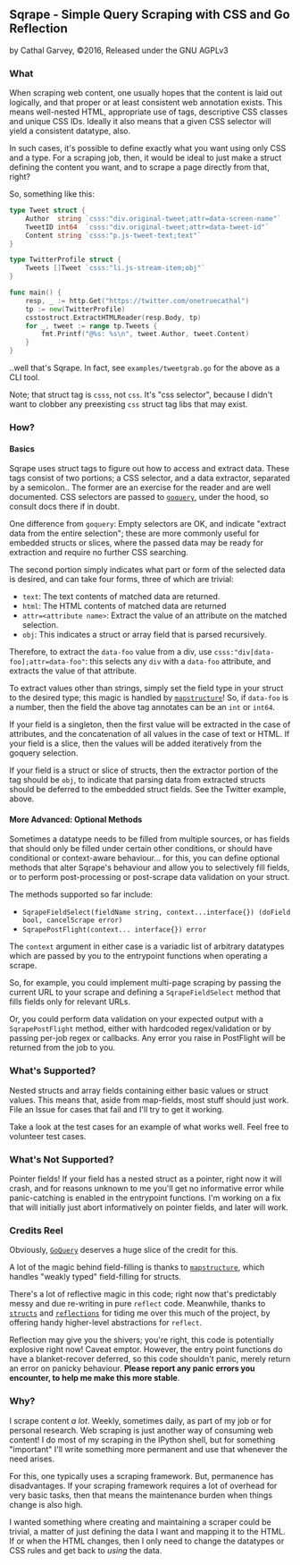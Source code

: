 ## Sqrape - Simple Query Scraping with CSS and Go Reflection
by Cathal Garvey, ©2016, Released under the GNU AGPLv3

### What
When scraping web content, one usually hopes that the content is laid out
logically, and that proper or at least consistent web annotation exists.
This means well-nested HTML, appropriate use of tags, descriptive CSS classes
and unique CSS IDs. Ideally it also means that a given CSS selector will
yield a consistent datatype, also.

In such cases, it's possible to define exactly what you want using only CSS
and a type. For a scraping job, then, it would be ideal to just make a struct
defining the content you want, and to scrape a page directly from that, right?

So, something like this:

```go
type Tweet struct {
	Author  string `csss:"div.original-tweet;attr=data-screen-name"`
	TweetID int64  `csss:"div.original-tweet;attr=data-tweet-id"`
	Content string `csss:"p.js-tweet-text;text"`
}

type TwitterProfile struct {
	Tweets []Tweet `csss:"li.js-stream-item;obj"`
}

func main() {
	resp, _ := http.Get("https://twitter.com/onetruecathal")
	tp := new(TwitterProfile)
	csstostruct.ExtractHTMLReader(resp.Body, tp)
	for _, tweet := range tp.Tweets {
		fmt.Printf("@%s: %s\n", tweet.Author, tweet.Content)
	}
}
```

..well that's Sqrape. In fact, see `examples/tweetgrab.go` for the above
as a CLI tool.

Note; that struct tag is `csss`, not `css`. It's "css selector", because I
didn't want to clobber any preexisting `css` struct tag libs that may exist.

### How?
#### Basics
Sqrape uses struct tags to figure out how to access and extract data. These
tags consist of two portions; a CSS selector, and a data extractor, separated
by a semicolon.. The former are an exercise for the reader and are well
documented. CSS selectors are passed to [`goquery`][ghgoquery], under the hood,
so consult docs there if in doubt.

One difference from `goquery`: Empty selectors are OK, and indicate "extract
data from the entire selection"; these are more commonly useful for embedded
structs or slices, where the passed data may be ready for extraction and require
no further CSS searching.

The second portion simply indicates what part or form of the selected data is
desired, and can take four forms, three of which are trivial:

* `text`: The text contents of matched data are returned.
* `html`: The HTML contents of matched data are returned
* `attr=<attribute name>`: Extract the value of an attribute on the matched selection.
* `obj`: This indicates a struct or array field that is parsed recursively.

Therefore, to extract the `data-foo` value from a div, use `csss:"div[data-foo];attr=data-foo"`: this selects any `div` with a `data-foo`
attribute, and extracts the value of that attribute.

To extract values other than strings, simply set the field type in your struct
to the desired type; this magic is handled by [`mapstructure`][ghmapstructure]!
So, if `data-foo` is a number, then the field the above tag annotates can be an
`int` or `int64`.

If your field is a singleton, then the first value will be extracted in the case
of attributes, and the concatenation of all values in the case of text or HTML.
If your field is a slice, then the values will be added iteratively from the
goquery selection.

If your field is a struct or slice of structs, then the extractor portion of
the tag should be `obj`, to indicate that parsing data from extracted structs
should be deferred to the embedded struct fields. See the Twitter example, above.

#### More Advanced: Optional Methods
Sometimes a datatype needs to be filled from multiple sources, or has fields
that should only be filled under certain other conditions, or should have
conditional or context-aware behaviour... for this, you can define optional
methods that alter Sqrape's behaviour and allow you to selectively fill fields,
or to perform post-processing or post-scrape data validation on your struct.

The methods supported so far include:

* `SqrapeFieldSelect(fieldName string, context...interface{}) (doField bool, cancelScrape error)`
* `SqrapePostFlight(context... interface{}) error`

The `context` argument in either case is a variadic list of arbitrary datatypes
which are passed by you to the entrypoint functions when operating a scrape.

So, for example, you could implement multi-page scraping by passing the current
URL to your scrape and defining a `SqrapeFieldSelect` method that fills fields
only for relevant URLs.

Or, you could perform data validation on your expected output
with a `SqrapePostFlight` method, either with hardcoded regex/validation or
by passing per-job regex or callbacks. Any error you raise in PostFlight will
be returned from the job to you.

### What's Supported?
Nested structs and array fields containing either basic values or struct values.
This means that, aside from map-fields, most stuff should just work. File an
Issue for cases that fail and I'll try to get it working.

Take a look at the test cases for an example of what works well. Feel free to
volunteer test cases.

### What's Not Supported?
Pointer fields! If your field has a nested struct as a pointer, right now it
will crash, and for reasons unknown to me you'll get no informative error while
panic-catching is enabled in the entrypoint functions. I'm working on a fix that
will initially just abort informatively on pointer fields, and later will work.

### Credits Reel
Obviously, [`GoQuery`][ghgoquery] deserves a huge slice of the credit for this.

A lot of the magic behind field-filling is thanks to [`mapstructure`][ghmapstructure],
which handles "weakly typed" field-filling for structs.

There's a lot of reflective magic in this code; right now that's predictably
messy and due re-writing in pure `reflect` code. Meanwhile, thanks to
[`structs`][ghstructs] and [`reflections`][ghreflections] for tiding me over
this much of the project, by offering handy higher-level abstractions for `reflect`.

Reflection may give you the shivers; you're right, this code is potentially
explosive right now! Caveat emptor. However, the entry point functions do have
a blanket-recover deferred, so this code shouldn't panic, merely return an error
on panicky behaviour. **Please report any panic errors you encounter, to help me
make this more stable**.

[ghgoquery]: https://github.com/PuerkitoBio/goquery
[ghmapstructure]: https://github.com/mitchellh/mapstructure
[ghstructs]: https://github.com/fatih/structs
[ghreflections]: https://github.com/oleiade/reflections

### Why?
I scrape content *a lot*. Weekly, sometimes daily, as part of my job or for
personal research. Web scraping is just another way of consuming web content!
I do most of my scraping in the IPython shell, but for something "important"
I'll write something more permanent and use that whenever the need arises.

For this, one typically uses a scraping framework. But, permanence has disadvantages.
If your scraping framework requires a lot of overhead for very basic tasks, then
that means the maintenance burden when things change is also high.

I wanted something where creating and maintaining a scraper could be trivial,
a matter of just defining the data I want and mapping it to the HTML. If or when
the HTML changes, then I only need to change the datatypes or CSS rules and get
back to *using* the data.
